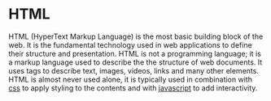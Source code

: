 # HTML

HTML (HyperText Markup Language) is the most basic building block of the web. It is the fundamental technology used in web applications to define their structure and presentation. HTML is not a programming language; it is a markup language used to describe the the structure of web documents. It uses tags to describe text, images, videos, links and many other elements. HTML is almost never used alone, it is typically used in combination with [css](css.md) to apply styling to the contents and with [javascript](javascript.md) to add interactivity.